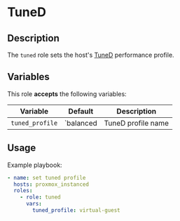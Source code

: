 TuneD
=====

Description
-----------

The `tuned` role sets the host's [TuneD](https://tuned-project.org/) performance
profile.

Variables
---------

This role **accepts** the following variables:

Variable        | Default   | Description
----------------|-----------|------------
`tuned_profile` | `balanced | TuneD profile name


Usage
-----

Example playbook:

````yaml
- name: set tuned profile
  hosts: proxmox_instanced
  roles:
    - role: tuned
      vars:
        tuned_profile: virtual-guest
````
